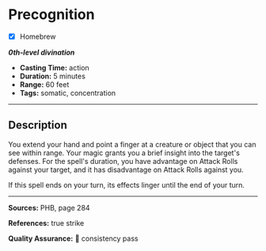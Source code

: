 # Precognition
- [x] Homebrew

***0th-level divination***
- **Casting Time:** action
- **Duration:** 5 minutes
- **Range:** 60 feet
- **Tags:** somatic, concentration

---

## Description
You extend your hand and point a finger at a creature or object that you can see within range.
Your magic grants you a brief insight into the target's defenses.
For the spell's duration, you have advantage on Attack Rolls against your target, and it has disadvantage on Attack Rolls against you.

If this spell ends on your turn, its effects linger until the end of your turn.

---

**Sources:** PHB, page 284

**References:** true strike

**Quality Assurance:** :star2: consistency pass
